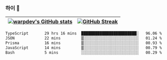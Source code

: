 
### 하이 👋
[![warpdev's GitHub stats](https://github-readme-stats.vercel.app/api?username=warpdev&show_icons=true&theme=vue-dark)](#) |[![GitHub Streak](https://github-readme-streak-stats.herokuapp.com/?user=warpdev&theme=dark)](#)
--- | --- |
<!--START_SECTION:waka-->

```txt
TypeScript       29 hrs 16 mins  ████████████████████████░   96.06 %
JSON             22 mins         ▒░░░░░░░░░░░░░░░░░░░░░░░░   01.24 %
Prisma           16 mins         ▒░░░░░░░░░░░░░░░░░░░░░░░░   00.93 %
JavaScript       14 mins         ▒░░░░░░░░░░░░░░░░░░░░░░░░   00.79 %
Bash             5 mins          ░░░░░░░░░░░░░░░░░░░░░░░░░   00.29 %
```

<!--END_SECTION:waka-->

<!--
**warpdev/warpdev** is a ✨ _special_ ✨ repository because its `README.md` (this file) appears on your GitHub profile.

Here are some ideas to get you started:

- 🔭 I’m currently working on ...
- 🌱 I’m currently learning ...
- 👯 I’m looking to collaborate on ...
- 🤔 I’m looking for help with ...
- 💬 Ask me about ...
- 📫 How to reach me: ...
- 😄 Pronouns: ...
- ⚡ Fun fact: ...
-->
